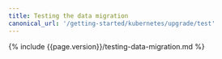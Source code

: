 ```yaml
---
title: Testing the data migration
canonical_url: '/getting-started/kubernetes/upgrade/test'
---
```


{% include {{page.version}}/testing-data-migration.md %}
